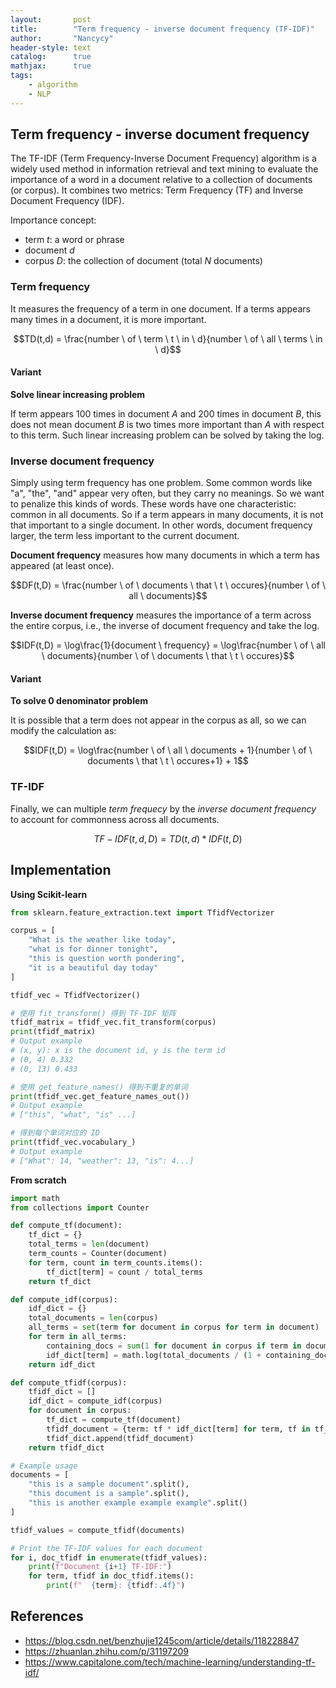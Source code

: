 ```yaml
---
layout:       post
title:        "Term frequency - inverse document frequency (TF-IDF)"
author:       "Nancycy"
header-style: text
catalog:      true
mathjax:      true
tags:
    - algorithm
    - NLP
---
```


## Term frequency - inverse document frequency

The TF-IDF (Term Frequency-Inverse Document Frequency) algorithm is a widely used method in information retrieval and text mining to evaluate the importance of a word in a document relative to a collection of documents (or corpus). It combines two metrics: Term Frequency (TF) and Inverse Document Frequency (IDF).

Importance concept:
- term $t$: a word or phrase
- document $d$
- corpus $D$: the collection of document (total $N$ documents)

### Term frequency

It measures the frequency of a term in one document. If a terms appears many times in a document, it is more important.

$$TD(t,d) = \frac{number \ of \ term \ t \ in \ d}{number \ of \ all \ terms \ in \ d}$$

#### Variant

**Solve linear increasing problem**

If term appears 100 times in document $A$ and 200 times in document $B$, this does not mean document $B$ is two times more important than $A$ with respect to this term. Such linear increasing problem can be solved by taking the log.

### Inverse document frequency

Simply using term frequency has one problem. Some common words like "a", "the", "and" appear very often, but they carry no meanings. So we want to penalize this kinds of words. These words have one characteristic: common in all documents. So if a term appears in many documents, it is not that important to a single document. In other words, document frequency larger, the term less important to the current document. 

**Document frequency** measures how many documents in which a term has appeared (at least once).

$$DF(t,D) = \frac{number \ of \ documents \ that \ t \ occures}{number \ of \ all \ documents}$$

**Inverse document frequency** measures the importance of a term across the entire corpus, i.e., the inverse of document frequency and take the log.

$$IDF(t,D) = \log\frac{1}{document \ frequency} = \log\frac{number \ of \ all \ documents}{number \ of \ documents \ that \ t \ occures}$$ 

#### Variant

**To solve 0 denominator problem**

It is possible that a term does not appear in the corpus as all, so we can modify the calculation as:

$$IDF(t,D) = \log\frac{number \ of \ all \ documents + 1}{number \ of \ documents \ that \ t \ occures+1} + 1$$ 

### TF-IDF

Finally, we can multiple $term \ frequecy$ by the  $inverse \ document \ frequency$ to account for commonness across all documents.

$$TF-IDF(t,d,D) = TD(t,d)*IDF(t,D)$$

## Implementation

**Using Scikit-learn**

```python
from sklearn.feature_extraction.text import TfidfVectorizer

corpus = [
    "What is the weather like today",
    "what is for dinner tonight",
    "this is question worth pondering",
    "it is a beautiful day today"
]

tfidf_vec = TfidfVectorizer()

# 使用 fit_transform() 得到 TF-IDF 矩阵
tfidf_matrix = tfidf_vec.fit_transform(corpus)
print(tfidf_matrix)
# Output example
# (x, y): x is the document id, y is the term id
# (0, 4) 0.332
# (0, 13) 0.433

# 使用 get_feature_names() 得到不重复的单词
print(tfidf_vec.get_feature_names_out())
# Output example
# ["this", "what", "is" ...]

# 得到每个单词对应的 ID
print(tfidf_vec.vocabulary_)
# Output example
# ["What": 14, "weather": 13, "is": 4...]
```

**From scratch**

```python
import math
from collections import Counter

def compute_tf(document):
    tf_dict = {}
    total_terms = len(document)
    term_counts = Counter(document)
    for term, count in term_counts.items():
        tf_dict[term] = count / total_terms
    return tf_dict

def compute_idf(corpus):
    idf_dict = {}
    total_documents = len(corpus)
    all_terms = set(term for document in corpus for term in document)
    for term in all_terms:
        containing_docs = sum(1 for document in corpus if term in document)
        idf_dict[term] = math.log(total_documents / (1 + containing_docs)) + 1  # add 1 to avoid division by zero
    return idf_dict

def compute_tfidf(corpus):
    tfidf_dict = []
    idf_dict = compute_idf(corpus)
    for document in corpus:
        tf_dict = compute_tf(document)
        tfidf_document = {term: tf * idf_dict[term] for term, tf in tf_dict.items()}
        tfidf_dict.append(tfidf_document)
    return tfidf_dict

# Example usage
documents = [
    "this is a sample document".split(),
    "this document is a sample".split(),
    "this is another example example example".split()
]

tfidf_values = compute_tfidf(documents)

# Print the TF-IDF values for each document
for i, doc_tfidf in enumerate(tfidf_values):
    print(f"Document {i+1} TF-IDF:")
    for term, tfidf in doc_tfidf.items():
        print(f"  {term}: {tfidf:.4f}")

```

## References

- https://blog.csdn.net/benzhujie1245com/article/details/118228847
- https://zhuanlan.zhihu.com/p/31197209
- https://www.capitalone.com/tech/machine-learning/understanding-tf-idf/